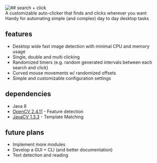 ![## search + click](https://i.imgur.com/VnXq5gz.png)  <br />
A customizable auto-clicker that finds and clicks wherever you want <br />
Handy for automating simple (and complex) day to day desktop tasks

## features
* Desktop wide fast image detection with minimal CPU and memory usage
* Single, double and multi clicking
* Randomized timers (e.g. random generated intervals between each search and click)
* Curved mouse movements w/ randomized offsets
* Simple and customizable configuration settings

## dependencies
* Java 8
* [OpenCV 2.4.11](https://opencv.org/) - Feature detection
* [JavaCV 1.3.3](https://github.com/bytedeco/javacv) - Template Matching

## future plans
* Implement more modules
* Develop a GUI + CLI (and better documentation)
* Text detection and reading
